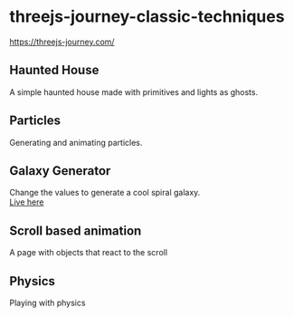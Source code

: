 # threejs-journey-classic-techniques
https://threejs-journey.com/

## Haunted House
A simple haunted house made with primitives and lights as ghosts.

## Particles
Generating and animating particles.

## Galaxy Generator
Change the values to generate a cool spiral galaxy.
<br>
[Live here](https://galaxy-generator-brown-kappa.vercel.app/)

## Scroll based animation
A page with objects that react to the scroll

## Physics
Playing with physics